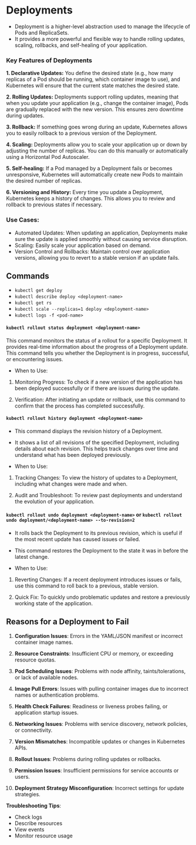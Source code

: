 # Deployments
- Deployment is a higher-level abstraction used to manage the lifecycle of Pods and ReplicaSets. 
- It provides a more powerful and flexible way to handle rolling updates, scaling, rollbacks, and self-healing of your application.

### Key Features of Deployments

**1. Declarative Updates:** You define the desired state (e.g., how many replicas of a Pod should be running, which container image to use), and Kubernetes will ensure that the current state matches the desired state.

**2. Rolling Updates:** Deployments support rolling updates, meaning that when you update your application (e.g., change the container image), Pods are gradually replaced with the new version. This ensures zero downtime during updates.

**3. Rollback:** If something goes wrong during an update, Kubernetes allows you to easily rollback to a previous version of the Deployment.

**4. Scaling:** Deployments allow you to scale your application up or down by adjusting the number of replicas. You can do this manually or automatically using a Horizontal Pod Autoscaler.

**5. Self-healing:** If a Pod managed by a Deployment fails or becomes unresponsive, Kubernetes will automatically create new Pods to maintain the desired number of replicas.

**6. Versioning and History:** Every time you update a Deployment, Kubernetes keeps a history of changes. This allows you to review and rollback to previous states if necessary.

### Use Cases:
- Automated Updates: When updating an application, Deployments make sure the update is applied smoothly without causing service disruption.
- Scaling: Easily scale your application based on demand.
- Version Control and Rollbacks: Maintain control over application versions, allowing you to revert to a stable version if an update fails.

## Commands

- `kubectl get deploy`
- `kubectl describe deploy <deployment-name>`
- `kubectl get rs`
- `kubectl scale --replicas=1 deploy <deployment-name>`
- `kubectl logs -f <pod-name>`
  
#### `kubectl rollout status deployment <deployment-name>` 

This command monitors the status of a rollout for a specific Deployment. It provides real-time information about the progress of a Deployment update. This command tells you whether the Deployment is in progress, successful, or encountering issues.
  
- When to Use:

1. Monitoring Progress: To check if a new version of the application has been deployed successfully or if there are issues during the update.
   
2. Verification: After initiating an update or rollback, use this command to confirm that the process has completed successfully.

  
#### `kubectl rollout history deployment <deployment-name>`

- This command displays the revision history of a Deployment.
- It shows a list of all revisions of the specified Deployment, including details about each revision. This helps track changes over time and understand what has been deployed previously.
  
- When to Use:

1. Tracking Changes: To view the history of updates to a Deployment, including what changes were made and when.
  
2. Audit and Troubleshoot: To review past deployments and understand the evolution of your application.
   
#### `kubectl rollout undo deployment <deployment-name>` or `kubectl rollout undo deployment/<deployment-name> --to-revision=2`

- It rolls back the Deployment to its previous revision, which is useful if the most recent update has caused issues or failed.
- This command restores the Deployment to the state it was in before the latest change.

- When to Use:

1. Reverting Changes: If a recent deployment introduces issues or fails, use this command to roll back to a previous, stable version.

2. Quick Fix: To quickly undo problematic updates and restore a previously working state of the application.


## Reasons for a Deployment to Fail

1. **Configuration Issues**: Errors in the YAML/JSON manifest or incorrect container image names.

2. **Resource Constraints**: Insufficient CPU or memory, or exceeding resource quotas.

3. **Pod Scheduling Issues**: Problems with node affinity, taints/tolerations, or lack of available nodes.

4. **Image Pull Errors**: Issues with pulling container images due to incorrect names or authentication problems.

5. **Health Check Failures**: Readiness or liveness probes failing, or application startup issues.

6. **Networking Issues**: Problems with service discovery, network policies, or connectivity.

7. **Version Mismatches**: Incompatible updates or changes in Kubernetes APIs.

8. **Rollout Issues**: Problems during rolling updates or rollbacks.

9. **Permission Issues**: Insufficient permissions for service accounts or users.

10. **Deployment Strategy Misconfiguration**: Incorrect settings for update strategies.

**Troubleshooting Tips**:
- Check logs
- Describe resources
- View events
- Monitor resource usage
